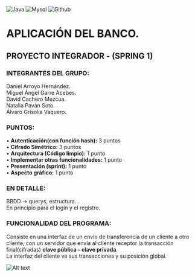 ![Java](https://img.shields.io/badge/Java-007396?style=for-the-badge&logo=java&logoColor=white&labelColor=101010)
![Mysql](https://img.shields.io/badge/Mysql-4479A1?style=for-the-badge&logo=mysql&logoColor=white&labelColor=101010)
![Github](https://img.shields.io/badge/Github-999999?style=for-the-badge&logo=Github&logoColor=white&labelColor=101010)

# APLICACIÓN DEL BANCO.

## PROYECTO INTEGRADOR - (SPRING 1)

### INTEGRANTES DEL GRUPO: 
Daniel Arroyo Hernández.<br /> 
Miguel Ángel Garre Acebes.<br /> 
David Cachero Mezcua.<br /> 
Natalia Paván Soto.<br /> 
Álvaro Grisolía Vaquero.

### PUNTOS:
• **Autenticación(con función hash):**  3 puntos<br />
•	**Cifrado Simétrico:** 3 puntos<br />
•	**Arquitectura (Código limpio):** 1 punto<br />
•	**Implementar otras funcionalidades:** 1 punto<br />
•	**Presentación (sprint):** 1 punto<br />
•	**Aspecto gráfico:** 1 punto<br />

### EN DETALLE:
BBDD -> querys, estructura...<br />
En principio para el login y el registro. 
 
### FUNCIONALIDAD DEL PROGRAMA:
Consiste en una interfaz de un envío de transferencia de un cliente a otro cliente, con un servidor que envía al cliente receptor la transacción final(cifradas) **clave pública – clave privada**.<br />
La interfaz del cliente ve sus transacciones y su posición global.

![Alt text](https://github.com/DAM-UTAD-2-2021/ud5---tarea-2---proyecto-integrador-1-mentalidade-tubarao/blob/master/imgReadme.png)
